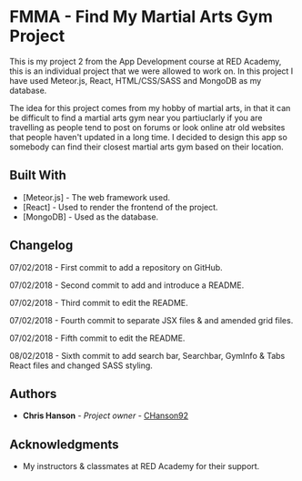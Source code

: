# FMMA - Find My Martial Arts Gym Project

This is my project 2 from the App Development course at RED Academy, this is an individual project that we were allowed to work on. In this project I have used Meteor.js, React, HTML/CSS/SASS and MongoDB as my database. 

The idea for this project comes from my hobby of martial arts, in that it can be difficult to find a martial arts gym near you partiuclarly if you are travelling as people tend to post on forums or look online atr old websites that people haven't updated in a long time. I decided to design this app so somebody can find their closest martial arts gym based on their location.

## Built With

* [Meteor.js] - The web framework used.
* [React] - Used to render the frontend of the project.
* [MongoDB] - Used as the database.

## Changelog

07/02/2018 - First commit to add a repository on GitHub.

07/02/2018 - Second commit to add and introduce a README.

07/02/2018 - Third commit to edit the README.

07/02/2018 - Fourth commit to separate JSX files & and amended grid files.

07/02/2018 - Fifth commit to edit the README.

08/02/2018 - Sixth commit to add search bar, Searchbar, GymInfo & Tabs React files and changed SASS styling.

## Authors

* **Chris Hanson** - *Project owner* - [CHanson92](https://github.com/CHanson92)

## Acknowledgments

* My instructors & classmates at RED Academy for their support.
